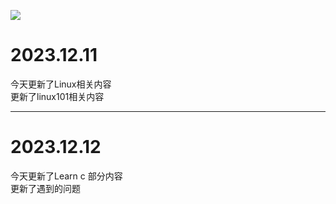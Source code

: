 ![](/home/zzp/Documents/Repo/zzp-blog/docs/2.jpg)
# 2023.12.11    
今天更新了Linux相关内容  
更新了linux101相关内容  
	
***
# 2023.12.12  
今天更新了Learn c 部分内容  
更新了遇到的问题  
